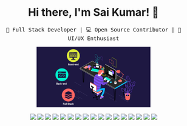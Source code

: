 <h1 align="center">Hi there, I'm Sai Kumar! 👋</h1>

<p align="center">
  <samp>
    🚀 Full Stack Developer | 💻 Open Source Contributor | 🎨 UI/UX Enthusiast
  </samp>
</p>

<p align="center">
  <img src="full-stack.gif" width="300">
</p>

<p align="center">
  <img src="https://img.shields.io/badge/-Node.js-339933?style=flat-square&logo=node.js&logoColor=white" height="40">
  <img src="https://img.shields.io/badge/-Express.js-000000?style=flat-square&logo=express&logoColor=white" height="40">
  <img src="https://img.shields.io/badge/-React.js-61DAFB?style=flat-square&logo=react&logoColor=white" height="40">
  <img src="https://img.shields.io/badge/-PHP-777BB4?style=flat-square&logo=php&logoColor=white" height="40">
  <img src="https://img.shields.io/badge/-Laravel-FF2D20?style=flat-square&logo=laravel&logoColor=white" height="40">
  <img src="https://img.shields.io/badge/-MySQL-4479A1?style=flat-square&logo=mysql&logoColor=white" height="40">
  <img src="https://img.shields.io/badge/-Sequelize-52B0E7?style=flat-square&logo=sequelize&logoColor=white" height="40">
  <img src="https://img.shields.io/badge/-jQuery-0769AD?style=flat-square&logo=jquery&logoColor=white" height="40">
  <img src="https://img.shields.io/badge/-AJAX-FFCA28?style=flat-square&logo=ajax&logoColor=white" height="40">
  <img src="https://img.shields.io/badge/-MongoDB-47A248?style=flat-square&logo=mongodb&logoColor=white" height="40">
  <img src="https://img.shields.io/badge/-TypeScript-3178C6?style=flat-square&logo=typescript&logoColor=white" height="40">
  <img src="https://img.shields.io/badge/-JavaScript-F7DF1E?style=flat-square&logo=javascript&logoColor=white" height="40">
  <img src="https://img.shields.io/badge/-HTML5-E34F26?style=flat-square&logo=html5&logoColor=white" height="40">
  <img src="https://img.shields.io/badge/-CSS3-1572B6?style=flat-square&logo=css3&logoColor=white" height="40">
  <img src="https://img.shields.io/badge/-Bootstrap-563D7C?style=flat-square&logo=bootstrap&logoColor=white" height="40">
  <img src="https://img.shields.io/badge/-Tailwind_CSS-38B2AC?style=flat-square&logo=tailwind-css&logoColor=white" height="40">
  <img src="https://img.shields.io/badge/-Git-F05032?style=flat-square&logo=git&logoColor=white" height="40">
</p>
